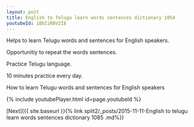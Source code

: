```yaml
---
layout: post
title: English to Telugu learn words sentences dictionary 1054 
youtubeId: iDbIiRBV2I8
---
```

 
 
Helps to learn Telugu words and sentences for English speakers.

Opportunitiy to repeat the words sentences. 

Practice Telugu language. 
 
10 minutes practice every day. 
 
How to learn Telugu words and sentences for English speakers 
 
{% include youtubePlayer.html id=page.youtubeId %}
 
 
[Next]({{ site.baseurl }}{% link  split2/_posts/2015-11-11-English to telugu learn words sentences dictionary 1085 .md%})
 
